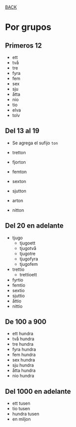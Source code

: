[BACK](./VOCABULARY.md)

# Por grupos

## Primeros 12

- ett
- två
- tre
- fyra
- fem
- sex
- sju
- åtta
- nio
- tio
- elva
- tolv

## Del 13 al 19

- Se agrega el sufijo `ton`

- tretton
- fjorton
- femton
- sexton
- sjutton
- arton
- nitton

## Del 20 en adelante

- tjugo
  - tjugoett
  - tjugotvå
  - tjugotre
  - tjugofyra
  - tjugofem
- trettio
  - trettioett
- fyrtio
- femtio
- sextio
- sjuttio
- åttio
- nittio

## De 100 a 900

- ett hundra
- två hundra
- tre hundra
- fyra hundra
- fem hundra
- sex hundra
- sju hundra
- åtta hundra
- nio hundra

## Del 1000 en adelante

- ett tusen
- tio tusen
- hundra tusen
- en miljon
